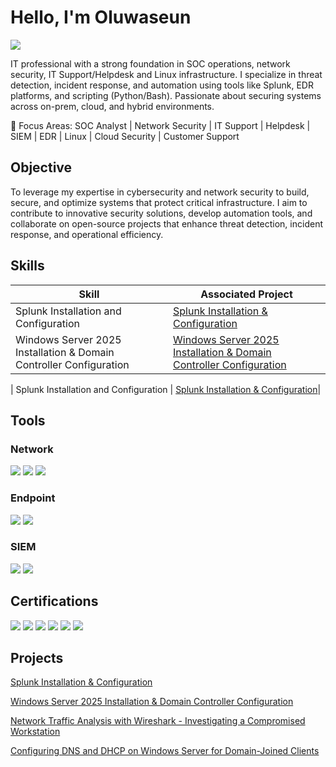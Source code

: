 
# Hello, I'm Oluwaseun
<a href="https://www.linkedin.com/in/oluwaseun-adegboye"><img src="https://img.shields.io/badge/-LinkedIn-0072b1?&style=for-the-badge&logo=linkedin&logoColor=white" /></a>

IT professional with a strong foundation in SOC operations, network security, IT Support/Helpdesk and Linux infrastructure. I specialize in threat detection, incident response, and automation using tools like Splunk, EDR platforms, and scripting (Python/Bash). Passionate about securing systems across on-prem, cloud, and hybrid environments.

🔧 Focus Areas: SOC Analyst | Network Security | IT Support | Helpdesk | SIEM | EDR | Linux | Cloud Security | Customer Support

## Objective

To leverage my expertise in cybersecurity and network security to build, secure, and optimize systems that protect critical infrastructure. I aim to contribute to innovative security solutions, develop automation tools, and collaborate on open-source projects that enhance threat detection, incident response, and operational efficiency.

## Skills

|               Skill                           |             Associated Project         |
|-----------------------------------------------|----------------------------|
| Splunk Installation and Configuration                                                 | <a href="https://github.com/Oluwaseun-Projects/Splunk-Installation-Configuration">Splunk Installation & Configuration</a>|
| Windows Server 2025 Installation & Domain Controller Configuration | <a href="https://github.com/Oluwaseun-Projects/Windows-Server-Domain-Controller-Configuration-"> Windows Server 2025 Installation & Domain Controller Configuration</a> |

| Splunk Installation and Configuration                                                 | <a href="https://github.com/Oluwaseun-Projects/Splunk-Installation-Configuration">Splunk Installation & Configuration</a>|


## Tools

### Network
<div>
    <img src="https://img.shields.io/badge/-Wireshark-1679A7?&style=for-the-badge&logo=Wireshark&logoColor=white" />
    <img src="https://img.shields.io/badge/-tcpdump-4B275F?style=for-the-badge&logoColor=white" />
    <img src="https://img.shields.io/badge/-Nmap-4B275F?style=for-the-badge&logo=Nmap&logoColor=white" />    
</div>

### Endpoint
<div>
    <img src="https://img.shields.io/badge/-Microsoft_Defender_for_Endpoint-00A4EF?&style=for-the-badge&logo=Microsoft&logoColor=white" />
    <img src="https://img.shields.io/badge/-CrowdStrike-4B275F?style=for-the-badge&logoColor=white" />

</div>

### SIEM
<div>
    <img src="https://img.shields.io/badge/-Microsoft_Sentinel-0078D4?&style=for-the-badge&logo=Microsoft&logoColor=white" />
    <img src="https://img.shields.io/badge/-Splunk-000000?&style=for-the-badge&logo=Splunk&logoColor=white" />
 
</div>

## Certifications

<div>
<img src="https://img.shields.io/badge/-CySA%2B-4D4D4D?style=for-the-badge&logo=CompTIA&logoColor=white" />
<img src="https://img.shields.io/badge/-Security%2B-FF0000?&style=for-the-badge&logo=CompTIA&logoColor=white" />
<img src="https://img.shields.io/badge/-Network%2B-007ACC?&style=for-the-badge&logo=CompTIA&logoColor=white" />
<img src="https://img.shields.io/badge/-A%2B-4D4D4D?&style=for-the-badge&logo=CompTIA&logoColor=white" />
<img src="https://img.shields.io/badge/-AWS%20SAA-4D4D4D?style=for-the-badge&logo=Amazon%20AWS&logoColor=white" />
<img src="https://img.shields.io/badge/-AWS%20CCP-4D4D4D?style=for-the-badge&logo=Amazon%20AWS&logoColor=white" />


## Projects
<a href="https://github.com/Oluwaseun-Projects/Splunk-Installation-Configuration"> Splunk Installation & Configuration </a>

<a href="https://github.com/Oluwaseun-Projects/Windows-Server-Domain-Controller-Configuration-">Windows Server 2025 Installation & Domain Controller Configuration</a>

<a href="https://github.com/Oluwaseun-Projects/Network-Traffic-Analysis-with-Wireshark---Investigating-a-Compromised-Workstation" >Network Traffic Analysis with Wireshark - Investigating a Compromised Workstation </a>

<a href = "https://github.com/Oluwaseun-Projects/Configuring-DNS-and-DHCP-on-Windows-Server-for-Domain-Joined-Clients"> Configuring DNS and DHCP on Windows Server for Domain-Joined Clients </a>

